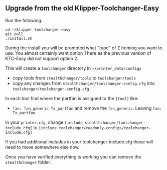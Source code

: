 ## Upgrade from the old Klipper-Toolchanger-Easy

Run the following: 

```
cd ~/klipper-toolchanger-easy
git pull
./install.sh
```
During the install you will be prompted what "type" of Z homing you want to use.  You almost certainly want option 1 here as the previous version of KTC-Easy did not support option 2.

This will create a `toolchanger` directory in `~/printer_data/configs`

- copy tools from `stealthchanger/tools` to `toolchanger/tools`
- copy any changes from `stealthchanger/toolchanger-config.cfg` into `toolchanger/toolchanger-config.cfg`


In each tool find where the partfan is assigned to the `[tool]` like:
- `fan: fan_generic Tx_partfan` and remove the `fan_generic`.  Leaving `fan: Tx_partfan`

In your `printer.cfg`, change `[include stealthchanger/toolchanger-include.cfg]` to `[include toolchanger/readonly-configs/toolchanger-include.cfg]`

If you had additional includes in your toolchanger-include.cfg those will need to move somewhere else now.

Once you have verified everything is working you can remove the `stealthchanger` folder. 